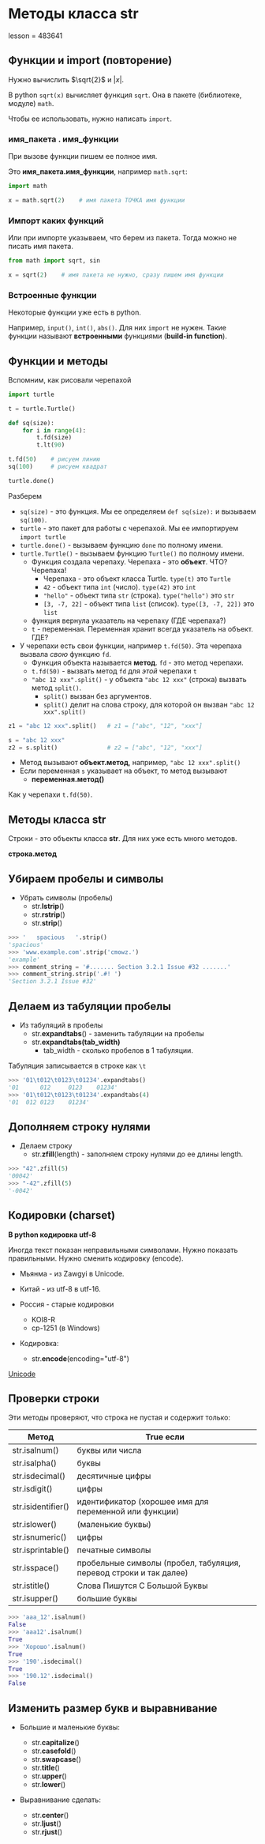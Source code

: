 # Методы класса str

lesson = 483641

## Функции и import (повторение)

Нужно вычислить $\sqrt{2}$ и $|x|$. 

В python `sqrt(x)` вычисляет функция `sqrt`. Она в пакете (библиотеке, модуле) `math`.

Чтобы ее использовать, нужно написать `import`.

### имя_пакета . имя_функции

При вызове функции пишем ее полное имя.

Это **имя_пакета.имя_функции**, например `math.sqrt`:

```python
import math

x = math.sqrt(2)    # имя пакета ТОЧКА имя функции
```

### Импорт каких функций

Или при импорте указываем, что берем из пакета. Тогда можно не писать имя пакета.

```python
from math import sqrt, sin

x = sqrt(2)    # имя пакета не нужно, сразу пишем имя функции
```

### Встроенные функции

Некоторые функции уже есть в python.

Например, `input()`, `int()`, `abs()`. Для них `import` не нужен. 
Такие функции называют **встроенными** функциями (**build-in function**).


## Функции и методы

Вспомним, как рисовали черепахой
```python
import turtle

t = turtle.Turtle()

def sq(size):
    for i in range(4):
        t.fd(size)
        t.lt(90)

t.fd(50)    # рисуем линию
sq(100)     # рисуем квадрат

turtle.done()
```
Разберем 

* `sq(size)` - это функция. Мы ее определяем `def sq(size):` и вызываем `sq(100)`.
* `turtle` - это пакет для работы с черепахой. Мы ее импортируем `import turtle`
* `turtle.done()` - вызываем функцию `done` по полному имени.
* `turtle.Turtle()` - вызываем функцию `Turtle()` по полному имени. 
    * Функция создала черепаху. Черепаха - это **объект**. ЧТО? Черепаха!
        * Черепаха - это объект класса Turtle. `type(t)` это `Turtle`
        * `42` - объект типа `int` (число). `type(42)` это `int`
        * `"hello"` - объект типа `str` (строка). `type("hello")` это `str`
        * `[3, -7, 22]` - объект типа `list` (список). `type([3, -7, 22])` это `list`
    * функция вернула указатель на черепаху (ГДЕ черепаха?)
    * `t` - переменная. Переменная хранит всегда указатель на объект. ГДЕ?
* У черепахи есть свои функции, например `t.fd(50)`. Эта черепаха вызвала *свою* функцию `fd`.
    * Функция объекта называется **метод**. `fd` - это метод черепахи.
    * `t.fd(50)` - вызвать метод `fd` для *этой* черепахи `t`
    * `"abc 12 xxx".split()` - у объекта `"abc 12 xxx"` (строка) вызвать метод `split()`.
        * `split()` вызван без аргументов. 
        * `split()` делит на слова строку, для которой он вызван `"abc 12 xxx".split()`

```python
z1 = "abc 12 xxx".split()   # z1 = ["abc", "12", "xxx"]

s = "abc 12 xxx"            
z2 = s.split()              # z2 = ["abc", "12", "xxx"]
```

* Метод вызывают **объект.метод**, например, `"abc 12 xxx".split()`
* Если переменная `s` указывает на объект, то метод вызывают
    * **переменная.метод()**

Как у черепахи `t.fd(50)`.

## Методы класса str

Строки - это объекты класса **str**. Для них уже есть много методов. 

**строка.метод**


## Убираем пробелы и символы

*   Убрать символы (пробелы)
    * str.**lstrip**()
    * str.**rstrip**()
    * str.**strip**()
    
```python
>>> '   spacious   '.strip()
'spacious'
>>> 'www.example.com'.strip('cmowz.')
'example'
>>> comment_string = '#....... Section 3.2.1 Issue #32 .......'
>>> comment_string.strip('.#! ')
'Section 3.2.1 Issue #32'
```

## Делаем из табуляции пробелы

* Из табуляций в пробелы
    * str.**expandtabs**() - заменить табуляции на пробелы
    * str.**expandtabs(tab_width)**
        * tab_width - сколько пробелов в 1 табуляции.

Табуляция записывается в строке как `\t`

```python
>>> '01\t012\t0123\t01234'.expandtabs()
'01      012     0123    01234'
>>> '01\t012\t0123\t01234'.expandtabs(4)
'01  012 0123    01234'
```

## Дополняем строку нулями

*   Делаем строку
    * str.**zfill**(length) - заполняем строку нулями до ее длины length.
    
```python
>>> "42".zfill(5)
'00042'
>>> "-42".zfill(5)
'-0042'
```

## Кодировки (charset)

**В python кодировка utf-8**

Иногда текст показан неправильными символами. Нужно показать правильными. Нужно сменить кодировку (encode).

* Мьянма - из Zawgyi в Unicode. 
* Китай - из utf-8 в utf-16.
* Россия - старые кодировки 
    * KOI8-R
    * cp-1251 (в Windows)

*   Кодировка:
    * str.**encode**(encoding="utf-8")
    
[Unicode](https://docs.python.org/3/howto/unicode.html)

## Проверки строки

Эти методы проверяют, что строка не пустая и содержит только:

| Метод | True если | 
|----|----|
| str.isalnum() | буквы или числа |
| str.isalpha() | буквы |
| str.isdecimal() | десятичные цифры |
| str.isdigit() | цифры |
| str.isidentifier() | идентификатор (хорошее имя для переменной или функции) |
| str.islower() | (маленькие буквы) |
| str.isnumeric() | цифры |
| str.isprintable() | печатные символы |
| str.isspace() | пробельные символы (пробел, табуляция, перевод строки и так далее) |
| str.istitle() | Слова Пишутся С Большой Буквы|
| str.isupper() | большие буквы |

```python
>>> 'aaa_12'.isalnum()
False
>>> 'aaa12'.isalnum()
True
>>> 'Хорошо'.isalnum()
True
>>> '190'.isdecimal()
True
>>> '190.12'.isdecimal()
False 
```

## Изменить размер букв и выравнивание

*   Большие и маленькие буквы:
    * str.**capitalize**()
    * str.**casefold**()
    * str.**swapcase**()
    * str.**title**()
    * str.**upper**()
    * str.**lower**()
    
*   Выравнивание сделать:
    * str.**center**()
    * str.**ljust**()
    * str.**rjust**()

